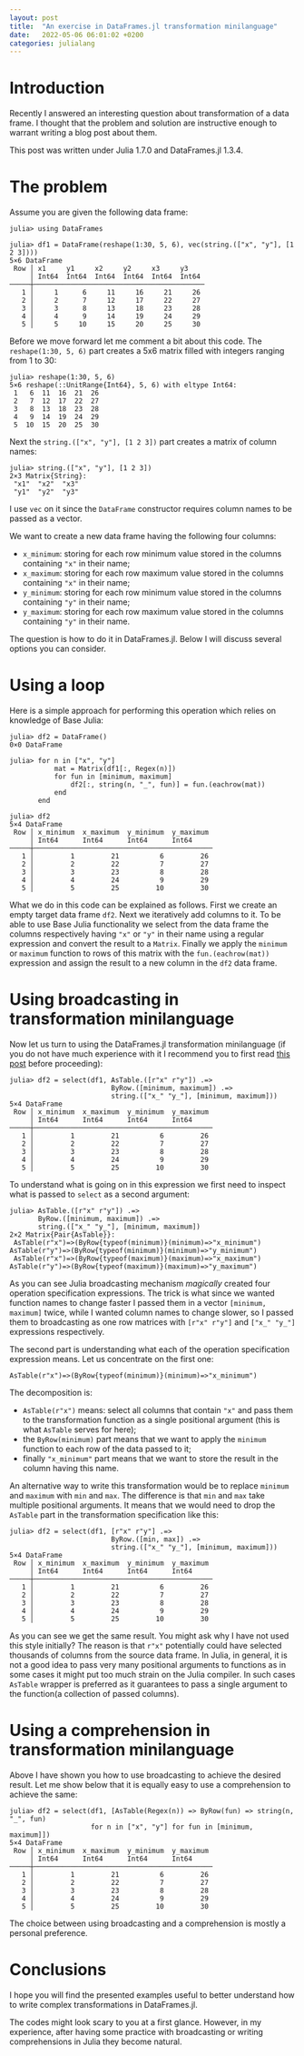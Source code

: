 ```yaml
---
layout: post
title:  "An exercise in DataFrames.jl transformation minilanguage"
date:   2022-05-06 06:01:02 +0200
categories: julialang
---
```


# Introduction

Recently I answered an interesting question about transformation of a data
frame. I thought that the problem and solution are instructive enough to
warrant writing a blog post about them.

This post was written under Julia 1.7.0 and DataFrames.jl 1.3.4.

# The problem

Assume you are given the following data frame:

```
julia> using DataFrames

julia> df1 = DataFrame(reshape(1:30, 5, 6), vec(string.(["x", "y"], [1 2 3])))
5×6 DataFrame
 Row │ x1     y1     x2     y2     x3     y3
     │ Int64  Int64  Int64  Int64  Int64  Int64
─────┼──────────────────────────────────────────
   1 │     1      6     11     16     21     26
   2 │     2      7     12     17     22     27
   3 │     3      8     13     18     23     28
   4 │     4      9     14     19     24     29
   5 │     5     10     15     20     25     30
```

Before we move forward let me comment a bit about this code.
The `reshape(1:30, 5, 6)` part creates a 5x6 matrix filled with integers
ranging from 1 to 30:

```
julia> reshape(1:30, 5, 6)
5×6 reshape(::UnitRange{Int64}, 5, 6) with eltype Int64:
 1   6  11  16  21  26
 2   7  12  17  22  27
 3   8  13  18  23  28
 4   9  14  19  24  29
 5  10  15  20  25  30
```

Next the `string.(["x", "y"], [1 2 3])` part creates a matrix of column names:

```
julia> string.(["x", "y"], [1 2 3])
2×3 Matrix{String}:
 "x1"  "x2"  "x3"
 "y1"  "y2"  "y3"
```

I use `vec` on it since the `DataFrame` constructor requires column names to
be passed as a vector.

We want to create a new data frame having the following four columns:
* `x_minimum`: storing for each row minimum value stored in
               the columns containing `"x"` in their name;
* `x_maximum`: storing for each row maximum value stored in
               the columns containing `"x"` in their name;
* `y_minimum`: storing for each row minimum value stored in
               the columns containing `"y"` in their name;
* `y_maximum`: storing for each row maximum value stored in
               the columns containing `"y"` in their name.

The question is how to do it in DataFrames.jl. Below I will discuss several
options you can consider.

# Using a loop

Here is a simple approach for performing this operation which relies
on knowledge of Base Julia:

```
julia> df2 = DataFrame()
0×0 DataFrame

julia> for n in ["x", "y"]
           mat = Matrix(df1[:, Regex(n)])
           for fun in [minimum, maximum]
               df2[:, string(n, "_", fun)] = fun.(eachrow(mat))
           end
       end

julia> df2
5×4 DataFrame
 Row │ x_minimum  x_maximum  y_minimum  y_maximum
     │ Int64      Int64      Int64      Int64
─────┼────────────────────────────────────────────
   1 │         1         21          6         26
   2 │         2         22          7         27
   3 │         3         23          8         28
   4 │         4         24          9         29
   5 │         5         25         10         30
```

What we do in this code can be explained as follows. First we create an empty
target data frame `df2`. Next we iteratively add columns to it. To be able to
use Base Julia functionality we select from the data frame the columns
respectively having `"x"` or `"y"` in their name using a regular expression and
convert the result to a `Matrix`. Finally we apply the `minimum` or `maximum`
function to rows of this matrix with the `fun.(eachrow(mat))` expression and
assign the result to a new column in the `df2` data frame.

# Using broadcasting in transformation minilanguage

Now let us turn to using the DataFrames.jl transformation minilanguage
(if you do not have much experience with it I recommend you to first read
[this post][mini] before proceeding):

```
julia> df2 = select(df1, AsTable.([r"x" r"y"]) .=>
                         ByRow.([minimum, maximum]) .=>
                         string.(["x_" "y_"], [minimum, maximum]))
5×4 DataFrame
 Row │ x_minimum  x_maximum  y_minimum  y_maximum
     │ Int64      Int64      Int64      Int64
─────┼────────────────────────────────────────────
   1 │         1         21          6         26
   2 │         2         22          7         27
   3 │         3         23          8         28
   4 │         4         24          9         29
   5 │         5         25         10         30
```

To understand what is going on in this expression we first need to inspect
what is passed to `select` as a second argument:

```
julia> AsTable.([r"x" r"y"]) .=>
       ByRow.([minimum, maximum]) .=>
       string.(["x_" "y_"], [minimum, maximum])
2×2 Matrix{Pair{AsTable}}:
 AsTable(r"x")=>(ByRow{typeof(minimum)}(minimum)=>"x_minimum")  AsTable(r"y")=>(ByRow{typeof(minimum)}(minimum)=>"y_minimum")
 AsTable(r"x")=>(ByRow{typeof(maximum)}(maximum)=>"x_maximum")  AsTable(r"y")=>(ByRow{typeof(maximum)}(maximum)=>"y_maximum")
```

As you can see Julia broadcasting mechanism *magically* created four operation
specification expressions. The trick is what since we wanted function names to
change faster I passed them in a vector `[minimum, maximum]` twice, while I
wanted column names to change slower, so I passed them to broadcasting as one
row matrices with `[r"x" r"y"]` and `["x_" "y_"]` expressions respectively.

The second part is understanding what each of the operation specification
expression means. Let us concentrate on the first one:

```
AsTable(r"x")=>(ByRow{typeof(minimum)}(minimum)=>"x_minimum")
```

The decomposition is:
* `AsTable(r"x")` means: select all columns that contain `"x"` and pass them
  to the transformation function as a single positional argument (this is what
  `AsTable` serves for here);
* the `ByRow(minimum)` part means that we want to apply the `minimum` function
  to each row of the data passed to it;
* finally `"x_minimum"` part means that we want to store the result in the column
  having this name.

An alternative way to write this transformation would be to replace `minimum`
and `maximum` with `min` and `max`. The difference is that `min` and `max`
take multiple positional arguments. It means that we would need to drop the
`AsTable` part in the transformation specification like this:

```
julia> df2 = select(df1, [r"x" r"y"] .=>
                         ByRow.([min, max]) .=>
                         string.(["x_" "y_"], [minimum, maximum]))
5×4 DataFrame
 Row │ x_minimum  x_maximum  y_minimum  y_maximum
     │ Int64      Int64      Int64      Int64
─────┼────────────────────────────────────────────
   1 │         1         21          6         26
   2 │         2         22          7         27
   3 │         3         23          8         28
   4 │         4         24          9         29
   5 │         5         25         10         30

```

As you can see we get the same result. You might ask why I have not used this
style initially? The reason is that `r"x"` potentially could have selected
thousands of columns from the source data frame. In Julia, in general, it is
not a good idea to pass very many positional arguments to functions as in some
cases it might put too much strain on the Julia compiler. In such cases
`AsTable` wrapper is preferred as it guarantees to pass a single argument to
the function(a collection of passed columns).


# Using a comprehension in transformation minilanguage

Above I have shown you how to use broadcasting to achieve the desired result.
Let me show below that it is equally easy to use a comprehension to achieve
the same:

```
julia> df2 = select(df1, [AsTable(Regex(n)) => ByRow(fun) => string(n, "_", fun)
                    for n in ["x", "y"] for fun in [minimum, maximum]])
5×4 DataFrame
 Row │ x_minimum  x_maximum  y_minimum  y_maximum
     │ Int64      Int64      Int64      Int64
─────┼────────────────────────────────────────────
   1 │         1         21          6         26
   2 │         2         22          7         27
   3 │         3         23          8         28
   4 │         4         24          9         29
   5 │         5         25         10         30
```

The choice between using broadcasting and a comprehension is mostly a personal
preference.

# Conclusions

I hope you will find the presented examples useful to better understand how to
write complex transformations in DataFrames.jl.

The codes might look scary to you at a first glance. However, in my experience,
after having some practice with broadcasting or writing comprehensions in
Julia they become natural.

[mini]: https://bkamins.github.io/julialang/2020/12/24/minilanguage.html

